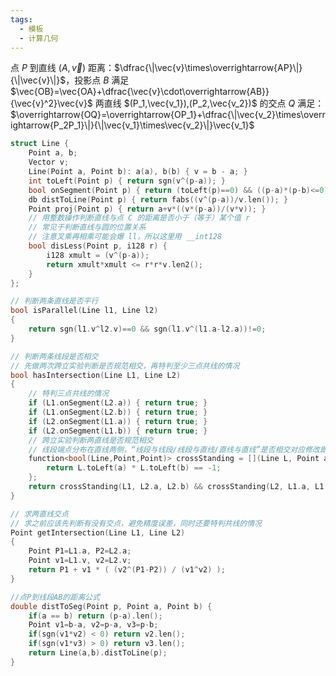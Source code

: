 ```yaml
---
tags:
  - 模板
  - 计算几何
---
```

点 $P$ 到直线 $(A,\vec{v})$ 距离：$\dfrac{\|\vec{v}\times\overrightarrow{AP}\|}{\|\vec{v}\|}$，投影点 $B$ 满足 $\vec{OB}=\vec{OA}+\dfrac{\vec{v}\cdot\overrightarrow{AB}}{\vec{v}^2}\vec{v}$
两直线 $(P_1,\vec{v_1}),(P_2,\vec{v_2})$ 的交点 $Q$ 满足：$\overrightarrow{OQ}=\overrightarrow{OP_1}+\dfrac{\|\vec{v_2}\times\overrightarrow{P_2P_1}\|}{\|\vec{v_1}\times\vec{v_2}\|}\vec{v_1}$
```cpp
struct Line {
    Point a, b;
    Vector v;
	Line(Point a, Point b): a(a), b(b) { v = b - a; }
	int toLeft(Point p) { return sgn(v^(p-a)); }
	bool onSegment(Point p) { return (toLeft(p)==0) && ((p-a)*(p-b)<=0); }
	db distToLine(Point p) { return fabs((v^(p-a))/v.len()); }
	Point proj(Point p) { return a+v*((v*(p-a))/(v*v)); }
	// 用整数操作判断直线与点 C 的距离是否小于（等于）某个值 r
	// 常见于判断直线与圆的位置关系
	// 注意叉乘再相乘可能会爆 ll，所以这里用 __int128
	bool disLess(Point p, i128 r) {
	    i128 xmult = (v^(p-a));
	    return xmult*xmult <= r*r*v.len2();
	}
};

// 判断两条直线是否平行
bool isParallel(Line l1, Line l2)
{
	return sgn(l1.v^l2.v)==0 && sgn(l1.v^(l1.a-l2.a))!=0;
}

// 判断两条线段是否相交
// 先做两次跨立实验判断是否规范相交，再特判至少三点共线的情况
bool hasIntersection(Line L1, Line L2)
{
	// 特判三点共线的情况
    if (L1.onSegment(L2.a)) { return true; }
    if (L1.onSegment(L2.b)) { return true; }
    if (L2.onSegment(L1.a)) { return true; }
    if (L2.onSegment(L1.b)) { return true; }
    // 跨立实验判断两直线是否规范相交
    // 线段端点分布在直线两侧，“线段与线段/线段与直线/直线与直线”是否相交对应修改即可
	function<bool(Line,Point,Point)> crossStanding = [](Line L, Point a, Point b){
        return L.toLeft(a) * L.toLeft(b) == -1;
    };
    return crossStanding(L1, L2.a, L2.b) && crossStanding(L2, L1.a, L1.b);
}

// 求两直线交点
// 求之前应该先判断有没有交点，避免精度误差，同时还要特判共线的情况
Point getIntersection(Line L1, Line L2)
{
    Point P1=L1.a, P2=L2.a;
    Point v1=L1.v, v2=L2.v;
    return P1 + v1 * ( (v2^(P1-P2)) / (v1^v2) );
}

//点P到线段AB的距离公式
double distToSeg(Point p, Point a, Point b) {
    if(a == b) return (p-a).len();
    Point v1=b-a, v2=p-a, v3=p-b;
    if(sgn(v1*v2) < 0) return v2.len();
    if(sgn(v1*v3) > 0) return v3.len();
    return Line(a,b).distToLine(p);
}
```
